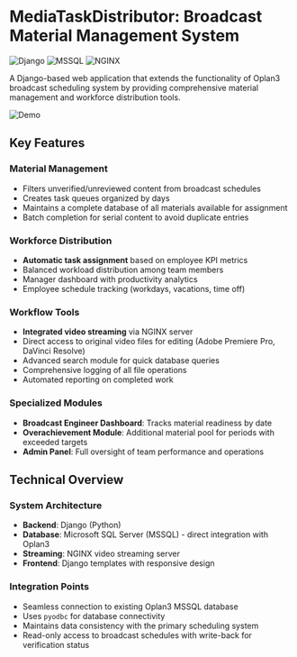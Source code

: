 # MediaTaskDistributor: Broadcast Material Management System

![Django](https://img.shields.io/badge/Django-092E20?style=for-the-badge&logo=django&logoColor=white)
![MSSQL](https://img.shields.io/badge/Microsoft%20SQL%20Server-CC2927?style=for-the-badge&logo=microsoft%20sql%20server&logoColor=white)
![NGINX](https://img.shields.io/badge/NGINX-009639?style=for-the-badge&logo=nginx&logoColor=white)

A Django-based web application that extends the functionality of Oplan3 broadcast scheduling system by providing comprehensive material management and workforce distribution tools.

![Demo](/screenshots/demo.gif)

## Key Features

### Material Management
- Filters unverified/unreviewed content from broadcast schedules
- Creates task queues organized by days
- Maintains a complete database of all materials available for assignment
- Batch completion for serial content to avoid duplicate entries

### Workforce Distribution
- **Automatic task assignment** based on employee KPI metrics
- Balanced workload distribution among team members
- Manager dashboard with productivity analytics
- Employee schedule tracking (workdays, vacations, time off)

### Workflow Tools
- **Integrated video streaming** via NGINX server
- Direct access to original video files for editing (Adobe Premiere Pro, DaVinci Resolve)
- Advanced search module for quick database queries
- Comprehensive logging of all file operations
- Automated reporting on completed work

### Specialized Modules
- **Broadcast Engineer Dashboard**: Tracks material readiness by date
- **Overachievement Module**: Additional material pool for periods with exceeded targets
- **Admin Panel**: Full oversight of team performance and operations

## Technical Overview

### System Architecture
- **Backend**: Django (Python)
- **Database**: Microsoft SQL Server (MSSQL) - direct integration with Oplan3
- **Streaming**: NGINX video streaming server
- **Frontend**: Django templates with responsive design

### Integration Points
- Seamless connection to existing Oplan3 MSSQL database
- Uses `pyodbc` for database connectivity
- Maintains data consistency with the primary scheduling system
- Read-only access to broadcast schedules with write-back for verification status
